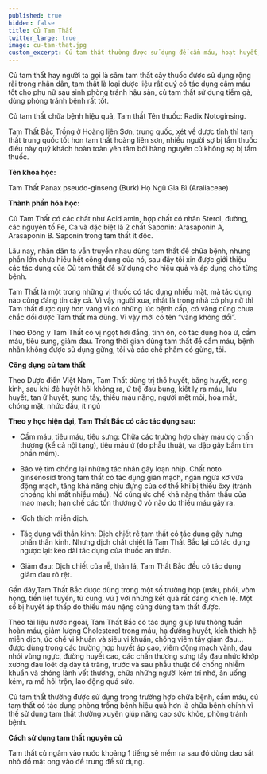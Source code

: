 ```yaml
---
published: true
hidden: false
title: Củ Tam Thất
twitter_large: true
image: cu-tam-that.jpg
custom_excerpt: Củ tam thất thường được sử dụng để cầm máu, hoạt huyết, hỗ trợ bệnh ung thư, chữa đau nhức hiệu quả.
---
```


Củ tam thất hay người ta gọi là sâm tam thất cây thuốc được sử dụng rộng rãi trong nhân dân, tam thất là loại dược liệu rất quý có tác dụng cầm máu tốt cho phụ nữ sau sinh phòng tránh hậu sản, củ tam thất sử dụng tiềm gà, dùng phòng tránh bệnh rất tốt.

Củ tam thất chữa bệnh hiệu quả,  Tam thất Tên thuốc: Radix Notoginsing.

Tam Thất Bắc Trồng ở Hoàng liên Sơn, trung quốc,  xét về dược tính thì tam thất trung quốc tốt hơn tam thất hoàng liên sơn, nhiều người sợ bị tẩm thuốc điều này quý khách hoàn toàn yên tâm bởi hàng nguyên củ không sợ bị tẩm thuốc.

**Tên khoa học:**

Tam Thất Panax pseudo-ginseng (Burk) Họ Ngũ Gia Bì (Araliaceae)

**Thành phần hóa học:**

Củ Tam Thất có các chất như Acid amin, hợp chất có nhân Sterol, đường, các nguyên tố Fe, Ca và đặc biệt là 2 chất Saponin: Arasaponin A, Arasaponin B. Saponin trong tam thất ít độc.

Lâu nay, nhân dân ta vẫn truyền nhau dùng tam thất để chữa bệnh, nhưng phần lớn chưa hiểu hết công dụng của nó, sau đây tôi xin được giới thiệu các tác dụng của Củ tam thất để sử dụng cho hiệu quả và áp dụng cho từng bệnh.

Tam Thất  là một trong những vị thuốc có tác dụng nhiều mặt, mà tác dụng nào cũng đáng tin cậy cả. Vì vậy người xưa, nhất là trong nhà có phụ nữ thì Tam thất được quý hơn vàng vì có những lúc bệnh cấp, có vàng cũng chưa chắc đổi được Tam thất mà dùng. Vì vậy mới có tên “vàng không đổi”.

Theo Đông y Tam Thất có vị ngọt hơi đắng, tính ôn, có tác dụng hóa ứ, cầm máu, tiêu sưng, giảm đau. Trong thời gian dùng tam thất để cầm máu, bệnh nhân không được sử dụng gừng, tỏi và các chế phẩm có gừng, tỏi.

**Công dụng củ tam thất**

Theo Dược điển Việt Nam, Tam Thất   dùng trị thổ huyết, băng huyết, rong kinh, sau khi đẻ huyết hôi không ra, ứ trệ đau bụng, kiết lỵ ra máu, lưu huyết, tan ứ huyết, sưng tấy, thiếu máu nặng, người mệt mỏi, hoa mắt, chóng mặt, nhức đầu, ít ngủ

**Theo y học hiện đại, Tam Thất Bắc có các tác dụng sau:**

- Cầm máu, tiêu máu, tiêu sưng: Chữa các trường hợp chảy máu do chấn thương (kể cả nội tạng), tiêu máu ứ (do phẫu thuật, va dập gây bầm tím phần mềm).

- Bảo vệ tim chống lại những tác nhân gây loạn nhịp. Chất noto ginsenosid trong tam thất có tác dụng giãn mạch, ngăn ngừa xơ vữa động mạch, tăng khả năng chịu đựng của cơ thể khi bị thiếu ôxy (tránh choáng khi mất nhiều máu). Nó cũng ức chế khả năng thẩm thấu của mao mạch; hạn chế các tổn thương ở vỏ não do thiếu máu gây ra.

- Kích thích miễn dịch.

- Tác dụng với thần kinh: Dịch chiết rễ tam thất có tác dụng gây hưng phấn thần kinh. Nhưng dịch chất chiết lá Tam Thất Bắc  lại có tác dụng ngược lại: kéo dài tác dụng của thuốc an thần.

- Giảm đau: Dịch chiết của rễ, thân lá, Tam Thất Bắc  đều có tác dụng giảm đau rõ rệt.

Gần đây,Tam Thất Bắc  được dùng trong một số trường hợp (máu, phổi, vòm họng, tiền liệt tuyến, tử cung, vú ) với những kết quả rất đáng khích lệ. Một số bị huyết áp thấp do thiếu máu nặng cũng dùng tam thất được.

Theo tài liệu nước ngoài, Tam Thất Bắc  có tác dụng giúp lưu thông tuần hoàn máu, giảm lượng Cholesterol trong máu, hạ đường huyết, kích thích hệ miễn dịch, ức chế vi khuẩn và siêu vi khuẩn, chống viêm tấy giảm đau… được dùng trong các trường hợp huyết áp cao, viêm động mạch vành, đau nhói vùng ngực, đường huyết cao, các chấn thương sưng tấy đau nhức khớp xương đau loét dạ dày tá tràng, trước và sau phẫu thuật để chống nhiễm khuẩn và chóng lành vết thương, chữa những người kém trí nhớ, ăn uống kém, ra mồ hôi trộn, lao động quá sức.

Củ tam thất thường được sử dụng trong trường hợp chữa bệnh, cầm máu, củ tam thất có tác dụng phòng trống bệnh hiệu quả hơn là chữa bệnh chính vì thế sử dụng tam thất thường xuyên giúp nâng cao sức khỏe, phòng tránh bệnh.

**Cách sử dụng tam thất nguyên củ**

Tam thất củ ngâm vào nước khoảng 1 tiếng sẽ mềm ra sau đó dùng dao sắt nhỏ đổ mật ong vào để trưng để sử dụng.
